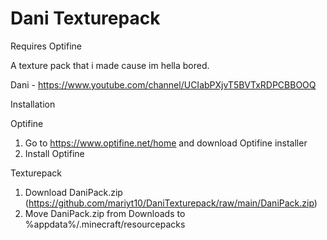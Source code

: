 # Dani Texturepack
Requires Optifine

A texture pack that i made cause im hella bored.

Dani - https://www.youtube.com/channel/UCIabPXjvT5BVTxRDPCBBOOQ



Installation

  Optifine
  1. Go to https://www.optifine.net/home and download Optifine installer
  2. Install Optifine

  Texturepack
  1. Download DaniPack.zip (https://github.com/mariyt10/DaniTexturepack/raw/main/DaniPack.zip)
  2. Move DaniPack.zip from Downloads to %appdata%/.minecraft/resourcepacks
